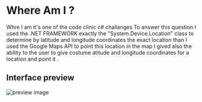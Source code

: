 # Where Am I ?

Whre I am it's one of the code clinic c# challanges
To answer this question I used the .NET FRAMEWORK exactly the "System.Device.Location" class to  determine by latitude and longitude coordinates the exact location 
than I used the Google Maps API to point this location in the map 
I gived also the ability to the user to give costume atitude and longitude coordinates for a location and point it .


## Interface preview 

![preview image](https://github.com/abderrazzaq-laanoui/Where_Am_I/blob/master/preview.png?raw=true)


